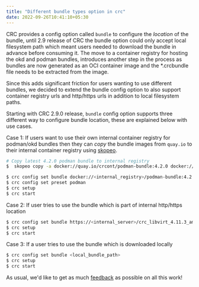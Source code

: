 ```yaml
---
title: "Different bundle types option in crc"
date: 2022-09-26T10:41:10+05:30
---
```


CRC provides a config option called `bundle` to configure the _location_ of the bundle, 
until 2.9 release of CRC the bundle option could only accept local filesystem path
which meant users needed to download the bundle in advance before consuming it. The move to a
container registry for hosting the okd and podman bundles, introduces another step in the
process as bundles are now generated as an OCI container image and the *.crcbundle file
needs to be extracted from the image.

Since this adds significant friction for users wanting to use different bundles, we decided
to extend the bundle config option to also support container registry urls and http/https urls
in addition to local filesystem paths.

Starting with CRC 2.9.0 release, `bundle` config option supports three different way to configure
bundle location, these are explained below with use cases.

Case 1: If users want to use their own internal container registry for podman/okd bundles then they can
_copy_ the bundle images from `quay.io` to their internal container registry using [skopeo](https://github.com/containers/skopeo).
```bash
# Copy latest 4.2.0 podman bundle to internal registry
$  skopeo copy -a docker://quay.io/crcont/podman-bundle:4.2.0 docker://<internal_registry>/podman-bundle:4.2.0

$ crc config set bundle docker://<internal_registry>/podman-bundle:4.2.0
$ crc config set preset podman
$ crc setup
$ crc start
```

Case 2: If user tries to use the bundle which is part of internal http/https location
```bash
$ crc config set bundle https://<internal_server>/crc_libvirt_4.11.3_amd64.crcbundle
$ crc setup
$ crc start
```

Case 3: If a user tries to use the bundle which is downloaded locally
```bash
$ crc config set bundle <local_bundle_path>
$ crc setup
$ crc start
```

As usual, we'd like to get as much [feedback](https://github.com/code-ready/crc/issues/new/choose) as possible on all this work!
